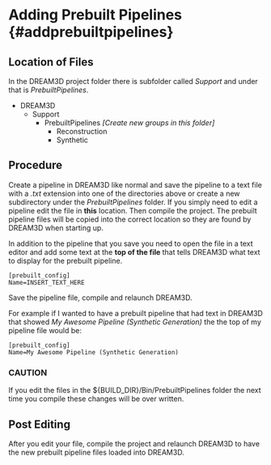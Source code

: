 Adding Prebuilt Pipelines {#addprebuiltpipelines}
============

## Location of Files ##

In the DREAM3D project folder there is subfolder called *Support* and under that is *PrebuiltPipelines*.

+ DREAM3D
	+ Support
		+ PrebuiltPipelines _[Create new groups in this folder]_
			- Reconstruction
			- Synthetic

## Procedure ##

Create a pipeline in DREAM3D like normal and save the pipeline to a text file with a _.txt_ extension into one of the directories above or create a new subdirectory under the *PrebuiltPipelines* folder. If you simply need to edit a pipeline edit the file in **this** location. Then compile the project. The prebuilt pipeline files will be copied into the correct location so they are found by DREAM3D when starting up.

In addition to the pipeline that you save you need to open the file in a text editor and add some text at the **top of the file** that tells DREAM3D what text to display for the prebuilt pipeline.

	[prebuilt_config]
	Name=INSERT_TEXT_HERE

Save the pipeline file, compile and relaunch DREAM3D.

For example if I wanted to have a prebuilt pipeline that had text in DREAM3D that showed _My Awesome Pipeline (Synthetic Generation)_ the the top of my pipeline file would be:

	[prebuilt_config]
	Name=My Awesome Pipeline (Synthetic Generation)


### CAUTION ###

If you edit the files in the ${BUILD_DIR}/Bin/PrebuiltPipelines folder the next time you compile these changes will be over written.

## Post Editing ##

After you edit your file, compile the project and relaunch DREAM3D to have the new prebuilt pipeline files loaded into DREAM3D.
